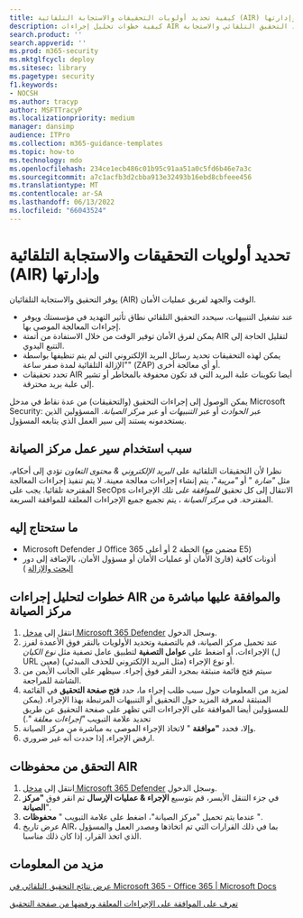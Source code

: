 ```yaml
---
title: كيفية تحديد أولويات التحقيقات والاستجابة التلقائية (AIR) وإدارتها.
description: كيفية خطوات تحليل إجراءات AIR والموافقة عليها مباشرة من مركز الصيانة. عند تشغيل التنبيهات، يحدد التحقيق التلقائي والاستجابة (AIR) نطاق تأثير التهديد في مؤسستك وتوفير إجراءات المعالجة الموصى بها.
search.product: ''
search.appverid: ''
ms.prod: m365-security
ms.mktglfcycl: deploy
ms.sitesec: library
ms.pagetype: security
f1.keywords:
- NOCSH
ms.author: tracyp
author: MSFTTracyP
ms.localizationpriority: medium
manager: dansimp
audience: ITPro
ms.collection: m365-guidance-templates
ms.topic: how-to
ms.technology: mdo
ms.openlocfilehash: 234ce1ecb486c01b95c91aa51a0c5fd6b46e7a3c
ms.sourcegitcommit: a7c1acfb3d2cbba913e32493b16ebd8cbfeee456
ms.translationtype: MT
ms.contentlocale: ar-SA
ms.lasthandoff: 06/13/2022
ms.locfileid: "66043524"
---
```

# <a name="prioritize-and-manage-automated-investigations-and-response-air"></a>تحديد أولويات التحقيقات والاستجابة التلقائية (AIR) وإدارتها

يوفر التحقيق والاستجابة التلقائيان (AIR) الوقت والجهد لفريق عمليات الأمان.

- عند تشغيل التنبيهات، سيحدد التحقيق التلقائي نطاق تأثير التهديد في مؤسستك ويوفر إجراءات المعالجة الموصى بها.
- يمكن لفرق الأمان توفير الوقت من خلال الاستفادة من أتمتة AIR لتقليل الحاجة إلى التتبع اليدوي.
- يمكن لهذه التحقيقات تحديد رسائل البريد الإلكتروني التي لم يتم تنظيفها بواسطة "الإزالة التلقائية لمدة صفر ساعة" (ZAP) أو أي معالجة أخرى.
- تحدد تحقيقات AIR أيضا تكوينات علبة البريد التي قد تكون محفوفة بالمخاطر أو تشير إلى علبة بريد مخترقة.

يمكن الوصول إلى إجراءات التحقيق (والتحقيقات) من عدة نقاط في مدخل Microsoft Security: عبر *الحوادث* أو عبر *التنبيهات* أو عبر *مركز الصيانة*. المسؤولين الذين يستخدمونه يستند إلى سير العمل الذي يتابعه المسؤول.

## <a name="why-use-the-action-center-workflow"></a>سبب استخدام سير عمل مركز الصيانة

نظرا لأن التحقيقات التلقائية على *البريد الإلكتروني & محتوى التعاون* تؤدي إلى أحكام، مثل *"ضارة* " أو *"مريبة*"، يتم إنشاء إجراءات معالجة معينة. لا يتم تنفيذ إجراءات المعالجة المقترحة تلقائيا. يجب على SecOps الانتقال إلى كل تحقيق *للموافقة على* تلك الإجراءات المقترحة. في *مركز الصيانة* ، يتم تجميع جميع الإجراءات المعلقة للموافقة السريعة.

## <a name="what-youll-need"></a>ما ستحتاج إليه

- Microsoft Defender لـ Office 365 الخطة 2 أو أعلى (مضمن مع E5)
- أذونات كافية (قارئ الأمان أو عمليات الأمان أو مسؤول الأمان، بالإضافة إلى دور [البحث والإزالة](../permissions-microsoft-365-security-center.md) )

## <a name="steps-to-analyze-and-approve-air-actions-directly-from-the-action-center"></a>خطوات لتحليل إجراءات AIR والموافقة عليها مباشرة من مركز الصيانة

1. انتقل إلى [مدخل Microsoft 365 Defender](https://security.microsoft.com/action-center) وسجل الدخول.
2. عند تحميل مركز الصيانة، قم بالتصفية وتحديد الأولويات بالنقر فوق الأعمدة لفرز الإجراءات، أو اضغط على **عوامل التصفية** لتطبيق عامل تصفية مثل *نوع الكيان* (ل URL معين) أو نوع الإجراء (مثل البريد الإلكتروني للحذف المبدئي).
3. سيتم فتح قائمة منبثقة بمجرد النقر فوق إجراء. سيظهر على الجانب الأيمن من الشاشة للمراجعة.
4. لمزيد من المعلومات حول سبب طلب إجراء ما، حدد **فتح صفحة التحقيق** في القائمة المنبثقة لمعرفة المزيد حول التحقيق أو التنبيهات المرتبطة بهذا الإجراء. (يمكن للمسؤولين أيضا الموافقة على الإجراءات التي تظهر على صفحة التحقيق عن طريق تحديد علامة التبويب *"إجراءات معلقة* ".)
5. وإلا، فحدد **"موافقة** " لاتخاذ الإجراء الموصى به مباشرة من مركز الصيانة.
6. ارفض الإجراء، إذا حددت أنه غير ضروري.

## <a name="check-air-history"></a>التحقق من محفوظات AIR

1. انتقل إلى [مدخل Microsoft 365 Defender](https://security.microsoft.com) وسجل الدخول.
2. في جزء التنقل الأيسر، قم بتوسيع **الإجراء & عمليات الإرسال** ثم انقر فوق **"مركز الصيانة**".
3. عندما يتم تحميل "مركز الصيانة"، اضغط على علامة التبويب " **محفوظات** ".
4. عرض تاريخ AIR، بما في ذلك القرارات التي تم اتخاذها ومصدر العمل والمسؤول الذي اتخذ القرار، إذا كان ذلك مناسبا.

## <a name="more-information"></a>مزيد من المعلومات

[عرض نتائج التحقيق التلقائي في Microsoft 365 - Office 365 | Microsoft Docs](../air-view-investigation-results.md)

[تعرف على الموافقة على الإجراءات المعلقة ورفضها من صفحة التحقيق](../air-review-approve-pending-completed-actions.md)
